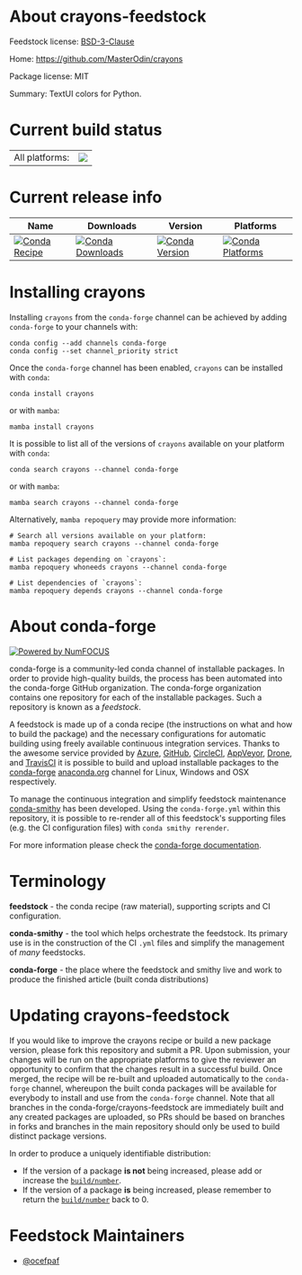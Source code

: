 About crayons-feedstock
=======================

Feedstock license: [BSD-3-Clause](https://github.com/conda-forge/crayons-feedstock/blob/main/LICENSE.txt)

Home: https://github.com/MasterOdin/crayons

Package license: MIT

Summary: TextUI colors for Python.

Current build status
====================


<table><tr><td>All platforms:</td>
    <td>
      <a href="https://dev.azure.com/conda-forge/feedstock-builds/_build/latest?definitionId=8389&branchName=main">
        <img src="https://dev.azure.com/conda-forge/feedstock-builds/_apis/build/status/crayons-feedstock?branchName=main">
      </a>
    </td>
  </tr>
</table>

Current release info
====================

| Name | Downloads | Version | Platforms |
| --- | --- | --- | --- |
| [![Conda Recipe](https://img.shields.io/badge/recipe-crayons-green.svg)](https://anaconda.org/conda-forge/crayons) | [![Conda Downloads](https://img.shields.io/conda/dn/conda-forge/crayons.svg)](https://anaconda.org/conda-forge/crayons) | [![Conda Version](https://img.shields.io/conda/vn/conda-forge/crayons.svg)](https://anaconda.org/conda-forge/crayons) | [![Conda Platforms](https://img.shields.io/conda/pn/conda-forge/crayons.svg)](https://anaconda.org/conda-forge/crayons) |

Installing crayons
==================

Installing `crayons` from the `conda-forge` channel can be achieved by adding `conda-forge` to your channels with:

```
conda config --add channels conda-forge
conda config --set channel_priority strict
```

Once the `conda-forge` channel has been enabled, `crayons` can be installed with `conda`:

```
conda install crayons
```

or with `mamba`:

```
mamba install crayons
```

It is possible to list all of the versions of `crayons` available on your platform with `conda`:

```
conda search crayons --channel conda-forge
```

or with `mamba`:

```
mamba search crayons --channel conda-forge
```

Alternatively, `mamba repoquery` may provide more information:

```
# Search all versions available on your platform:
mamba repoquery search crayons --channel conda-forge

# List packages depending on `crayons`:
mamba repoquery whoneeds crayons --channel conda-forge

# List dependencies of `crayons`:
mamba repoquery depends crayons --channel conda-forge
```


About conda-forge
=================

[![Powered by
NumFOCUS](https://img.shields.io/badge/powered%20by-NumFOCUS-orange.svg?style=flat&colorA=E1523D&colorB=007D8A)](https://numfocus.org)

conda-forge is a community-led conda channel of installable packages.
In order to provide high-quality builds, the process has been automated into the
conda-forge GitHub organization. The conda-forge organization contains one repository
for each of the installable packages. Such a repository is known as a *feedstock*.

A feedstock is made up of a conda recipe (the instructions on what and how to build
the package) and the necessary configurations for automatic building using freely
available continuous integration services. Thanks to the awesome service provided by
[Azure](https://azure.microsoft.com/en-us/services/devops/), [GitHub](https://github.com/),
[CircleCI](https://circleci.com/), [AppVeyor](https://www.appveyor.com/),
[Drone](https://cloud.drone.io/welcome), and [TravisCI](https://travis-ci.com/)
it is possible to build and upload installable packages to the
[conda-forge](https://anaconda.org/conda-forge) [anaconda.org](https://anaconda.org/)
channel for Linux, Windows and OSX respectively.

To manage the continuous integration and simplify feedstock maintenance
[conda-smithy](https://github.com/conda-forge/conda-smithy) has been developed.
Using the ``conda-forge.yml`` within this repository, it is possible to re-render all of
this feedstock's supporting files (e.g. the CI configuration files) with ``conda smithy rerender``.

For more information please check the [conda-forge documentation](https://conda-forge.org/docs/).

Terminology
===========

**feedstock** - the conda recipe (raw material), supporting scripts and CI configuration.

**conda-smithy** - the tool which helps orchestrate the feedstock.
                   Its primary use is in the construction of the CI ``.yml`` files
                   and simplify the management of *many* feedstocks.

**conda-forge** - the place where the feedstock and smithy live and work to
                  produce the finished article (built conda distributions)


Updating crayons-feedstock
==========================

If you would like to improve the crayons recipe or build a new
package version, please fork this repository and submit a PR. Upon submission,
your changes will be run on the appropriate platforms to give the reviewer an
opportunity to confirm that the changes result in a successful build. Once
merged, the recipe will be re-built and uploaded automatically to the
`conda-forge` channel, whereupon the built conda packages will be available for
everybody to install and use from the `conda-forge` channel.
Note that all branches in the conda-forge/crayons-feedstock are
immediately built and any created packages are uploaded, so PRs should be based
on branches in forks and branches in the main repository should only be used to
build distinct package versions.

In order to produce a uniquely identifiable distribution:
 * If the version of a package **is not** being increased, please add or increase
   the [``build/number``](https://docs.conda.io/projects/conda-build/en/latest/resources/define-metadata.html#build-number-and-string).
 * If the version of a package **is** being increased, please remember to return
   the [``build/number``](https://docs.conda.io/projects/conda-build/en/latest/resources/define-metadata.html#build-number-and-string)
   back to 0.

Feedstock Maintainers
=====================

* [@ocefpaf](https://github.com/ocefpaf/)


